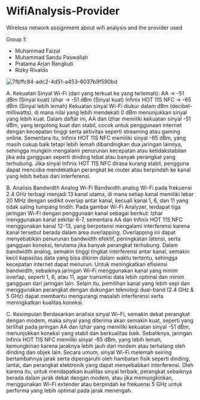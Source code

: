 # WifiAnalysis-Provider
Wireless network assignment about wifi analysis and the provider used

Group 1:
- Muhammad Faizal
- Muhammad Sandu Paswallah
- Pratama Arjan Rangkuti
- Rizky Rivaldo


![7fbffc84-adc2-4d51-a453-8037b9f590bd](https://github.com/user-attachments/assets/6b33c7f1-85c1-4ed9-ab38-dd84c8e101b1)

A. Kekuatan Sinyal Wi-Fi (dari yang terkuat ke yang terlemah):
AA → -51 dBm (Sinyal kuat)
Izhar → -51 dBm (Sinyal kuat)
Infinix HOT 11S NFC → -65 dBm (Sinyal lebih lemah)
Kekuatan sinyal Wi-Fi diukur dalam dBm (decibel-milliwatts), di mana nilai yang lebih mendekati 0 dBm menunjukkan sinyal yang lebih kuat. Dalam daftar ini, AA dan Izhar memiliki kekuatan sinyal -51 dBm, yang tergolong kuat dan stabil, cocok untuk penggunaan internet dengan kecepatan tinggi serta aktivitas seperti streaming atau gaming online. Sementara itu, Infinix HOT 11S NFC memiliki sinyal -65 dBm, yang masih cukup baik tetapi lebih lemah dibandingkan dua jaringan lainnya, sehingga mungkin mengalami penurunan kecepatan atau ketidakstabilan jika ada gangguan seperti dinding tebal atau banyak perangkat yang terhubung. Jika sinyal Infinix HOT 11S NFC dirasa kurang stabil, pengguna dapat mencoba mendekatkan perangkat ke router atau berpindah ke kanal yang lebih bebas dari interferensi.

B. Analisis Bandwidth Analog Wi-Fi
Bandwidth analog Wi-Fi pada frekuensi 2.4 GHz terbagi menjadi 13 kanal utama, di mana setiap kanal memiliki lebar 20 MHz dengan sedikit overlap antar kanal, kecuali kanal 1, 6, dan 11 yang tidak saling tumpang tindih. Pada gambar Wi-Fi Analyzer, terdapat tiga jaringan Wi-Fi dengan penggunaan kanal sebagai berikut: Izhar menggunakan kanal sekitar 6-7, sementara AA dan Infinix HOT 11S NFC menggunakan kanal 12-13, yang berpotensi mengalami interferensi karena kanal tersebut berada dalam area overlapping. Overlapping ini dapat menyebabkan penurunan bandwidth efektif, peningkatan latensi, serta gangguan koneksi, terutama jika banyak perangkat terhubung. Dalam bandwidth analog, semakin tinggi tingkat interferensi antar kanal, semakin kecil kapasitas data yang bisa dikirim dalam waktu tertentu, sehingga kecepatan internet dapat menurun. Untuk meningkatkan efisiensi bandwidth, sebaiknya jaringan Wi-Fi menggunakan kanal yang minim overlap, seperti 1, 6, atau 11, agar transmisi data lebih optimal dan minim gangguan dari jaringan lain. Selain itu, pemilihan kanal yang lebih sepi dan menggunakan perangkat dengan dukungan teknologi dual-band (2.4 GHz & 5 GHz) dapat membantu mengurangi masalah interferensi serta meningkatkan kualitas koneksi.

C. Kesimpulan 
Berdasarkan analisis sinyal Wi-Fi, semakin dekat perangkat dengan modem, maka sinyal yang diterima akan semakin kuat, seperti yang terlihat pada jaringan AA dan Izhar yang memiliki kekuatan sinyal -51 dBm, menunjukkan koneksi yang stabil dan berkualitas baik. Sebaliknya, jaringan Infinix HOT 11S NFC memiliki sinyal -65 dBm, yang lebih lemah, kemungkinan karena jaraknya lebih jauh dari modem atau terhalang oleh dinding dan objek lain. Secara umum, sinyal Wi-Fi melemah seiring bertambahnya jarak serta dipengaruhi oleh hambatan fisik seperti dinding, lantai, dan perangkat elektronik yang dapat menyebabkan interferensi. Oleh karena itu, untuk mendapatkan kualitas sinyal terbaik, perangkat sebaiknya berada dalam jarak dekat dengan modem, atau jika memungkinkan, menggunakan Wi-Fi extender atau berpindah ke frekuensi 5 GHz untuk performa yang lebih optimal pada jarak menengah.

